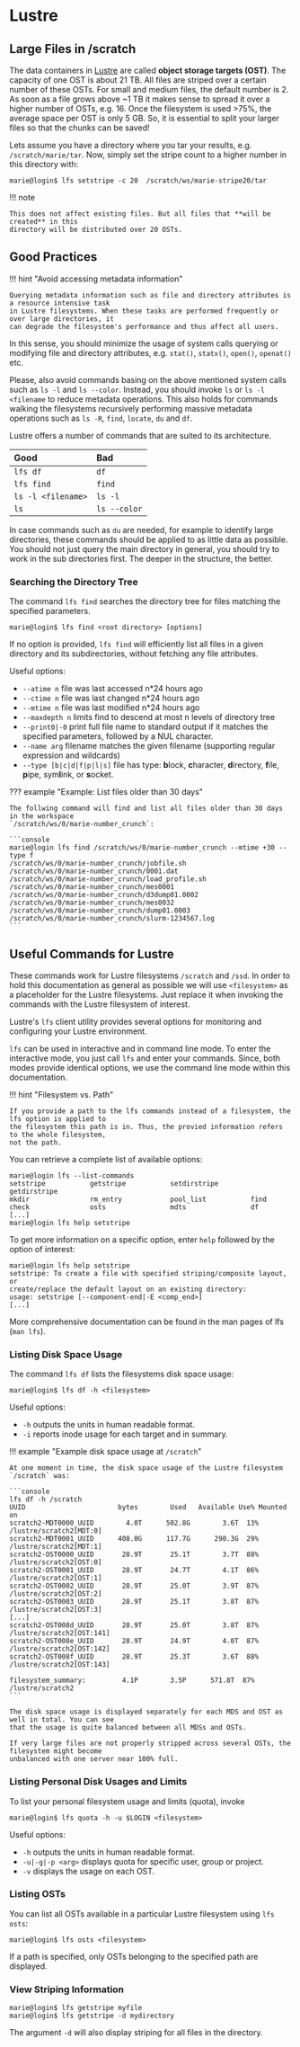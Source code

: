 # Lustre

## Large Files in /scratch

The data containers in [Lustre](https://www.lustre.org) are called **object storage targets (OST)**.
The capacity of one OST is about 21 TB. All files are striped over a certain number of these OSTs.
For small and medium files, the default number is 2. As soon as a file grows above ~1 TB it makes
sense to spread it over a higher number of OSTs, e.g. 16. Once the filesystem is used >75%, the
average space per OST is only 5 GB. So, it is essential to split your larger files so that the
chunks can be saved!

Lets assume you have a directory where you tar your results, e.g. `/scratch/marie/tar`. Now, simply
set the stripe count to a higher number in this directory with:

```console
marie@login$ lfs setstripe -c 20  /scratch/ws/marie-stripe20/tar
```

!!! note

    This does not affect existing files. But all files that **will be created** in this
    directory will be distributed over 20 OSTs.

## Good Practices

!!! hint "Avoid accessing metadata information"

    Querying metadata information such as file and directory attributes is a resource intensive task
    in Lustre filesystems. When these tasks are performed frequently or over large directories, it
    can degrade the filesystem's performance and thus affect all users.

In this sense, you should minimize the usage of system calls querying or modifying file
and directory attributes, e.g. `stat()`, `statx()`, `open()`, `openat()` etc.

Please, also avoid commands basing on the above mentioned system calls such as `ls -l` and
`ls --color`. Instead, you should invoke `ls` or `ls -l <filename` to reduce metadata operations.
This also holds for commands walking the filesystems recursively performing massive metadata
operations such as `ls -R`, `find`, `locate`, `du` and `df`.

Lustre offers a number of commands that are suited to its architecture.

| Good | Bad |
|:-----|:----|
| `lfs df` | `df` |
| `lfs find` | `find` |
| `ls -l <filename>` | `ls -l` |
| `ls` | `ls --color` |

In case commands such as `du` are needed, for example to identify large
directories, these commands should be applied to as little data as
possible. You should not just query the main directory in general, you
should try to work in the sub directories first. The deeper in the
structure, the better.

### Searching the Directory Tree

The command `lfs find` searches the directory tree for files matching the specified parameters.

```console
marie@login$ lfs find <root directory> [options]
```

If no option is provided, `lfs find` will efficiently list all files in a given directory and its
subdirectories, without fetching any file attributes.

Useful options:

* `--atime n` file was last accessed n*24 hours ago
* `--ctime n` file was last changed n*24 hours ago
* `--mtime n` file was last modified n*24 hours ago
* `--maxdepth n` limits find to descend at most n levels of directory tree
* `--print0|-0` print full file name to standard output if it matches the specified parameters,
  followed by a NUL character.
* `--name arg` filename matches the given filename (supporting regular expression and wildcards)
* `--type [b|c|d|f|p|l|s]` file has type: **b**lock, **c**haracter, **d**irectory, **f**ile,
  **p**ipe, sym**l**ink, or **s**ocket.

??? example "Example: List files older than 30 days"

    The follwing command will find and list all files older than 30 days in the workspace
    `/scratch/ws/0/marie-number_crunch`:

    ```console
    marie@login lfs find /scratch/ws/0/marie-number_crunch --mtime +30 --type f
    /scratch/ws/0/marie-number_crunch/jobfile.sh
    /scratch/ws/0/marie-number_crunch/0001.dat
    /scratch/ws/0/marie-number_crunch/load_profile.sh
    /scratch/ws/0/marie-number_crunch/mes0001
    /scratch/ws/0/marie-number_crunch/d3dump01.0002
    /scratch/ws/0/marie-number_crunch/mes0032
    /scratch/ws/0/marie-number_crunch/dump01.0003
    /scratch/ws/0/marie-number_crunch/slurm-1234567.log
    ```

## Useful Commands for Lustre

These commands work for Lustre filesystems `/scratch` and `/ssd`. In order to hold this
documentation as general as possible we will use `<filesystem>` as a placeholder for the Lustre
filesystems. Just replace it when invoking the commands with the Lustre filesystem of interest.

Lustre's `lfs` client utility provides several options for monitoring and configuring your Lustre
environment.

`lfs` can be used in interactive and in command line mode. To enter the interactive mode, you just
call `lfs` and enter your commands. Since, both modes provide identical options, we use the command
line mode within this documentation.

!!! hint "Filesystem vs. Path"

    If you provide a path to the lfs commands instead of a filesystem, the lfs option is applied to
    the filesystem this path is in. Thus, the provied information refers to the whole filesystem,
    not the path.

You can retrieve a complete list of available options:

```console
marie@login lfs --list-commands
setstripe           getstripe           setdirstripe        getdirstripe
mkdir               rm_entry            pool_list           find
check               osts                mdts                df
[...]
marie@login lfs help setstripe

```

To get more information on a specific option, enter `help` followed by the option of interest:

```console
marie@login lfs help setstripe
setstripe: To create a file with specified striping/composite layout, or
create/replace the default layout on an existing directory:
usage: setstripe [--component-end|-E <comp_end>]
[...]
```

More comprehensive documentation can be found in the man pages of lfs (`man lfs`).

### Listing Disk Space Usage

The command `lfs df` lists the filesystems disk space usage:

```console
marie@login$ lfs df -h <filesystem>
```

Useful options:

* `-h` outputs the units in human readable format.
* `-i` reports inode usage for each target and in summary.

!!! example "Example disk space usage at `/scratch`"

    At one moment in time, the disk space usage of the Lustre filesystem `/scratch` was:

    ```console
    lfs df -h /scratch
    UUID                       bytes        Used   Available Use% Mounted on
    scratch2-MDT0000_UUID        4.0T      502.8G        3.6T  13% /lustre/scratch2[MDT:0]
    scratch2-MDT0001_UUID      408.0G      117.7G      290.3G  29% /lustre/scratch2[MDT:1]
    scratch2-OST0000_UUID       28.9T       25.1T        3.7T  88% /lustre/scratch2[OST:0]
    scratch2-OST0001_UUID       28.9T       24.7T        4.1T  86% /lustre/scratch2[OST:1]
    scratch2-OST0002_UUID       28.9T       25.0T        3.9T  87% /lustre/scratch2[OST:2]
    scratch2-OST0003_UUID       28.9T       25.1T        3.8T  87% /lustre/scratch2[OST:3]
    [...]
    scratch2-OST008d_UUID       28.9T       25.0T        3.8T  87% /lustre/scratch2[OST:141]
    scratch2-OST008e_UUID       28.9T       24.9T        4.0T  87% /lustre/scratch2[OST:142]
    scratch2-OST008f_UUID       28.9T       25.3T        3.6T  88% /lustre/scratch2[OST:143]

    filesystem_summary:         4.1P        3.5P      571.8T  87% /lustre/scratch2
    ```

    The disk space usage is displayed separately for each MDS and OST as well in total. You can see
    that the usage is quite balanced between all MDSs and OSTs.

    If very large files are not properly stripped across several OSTs, the filesystem might become
    unbalanced with one server near 100% full.

### Listing Personal Disk Usages and Limits

To list your personal filesystem usage and limits (quota), invoke

```console
marie@login$ lfs quota -h -u $LOGIN <filesystem>
```

Useful options:

* `-h` outputs the units in human readable format.
* `-u|-g|-p <arg>` displays quota for specific user, group or project.
* `-v` displays the usage on each OST.

### Listing OSTs

You can list all OSTs available in a particular Lustre filesystem using `lfs osts`:

```console
marie@login$ lfs osts <filesystem>
```

If a path is specified, only OSTs belonging to the specified path are displayed.

### View Striping Information

```console
marie@login$ lfs getstripe myfile
marie@login$ lfs getstripe -d mydirectory
```

The argument `-d` will also display striping for all files in the directory.
